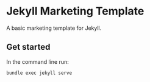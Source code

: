 # Jekyll Marketing Template

A basic marketing template for Jekyll.

## Get started

In the command line run:

```
bundle exec jekyll serve
```
